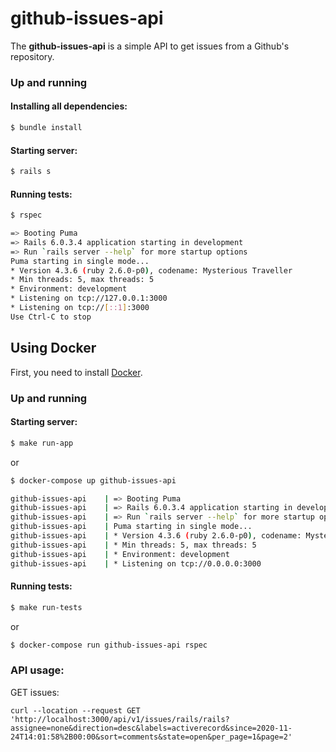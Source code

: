 # github-issues-api

The **github-issues-api** is a simple API to get issues from a Github's repository.

### Up and running

#### Installing all dependencies:
```bash
$ bundle install
```

#### Starting server:
```bash
$ rails s
```

#### Running tests:
```bash
$ rspec
```

```bash
=> Booting Puma
=> Rails 6.0.3.4 application starting in development
=> Run `rails server --help` for more startup options
Puma starting in single mode...
* Version 4.3.6 (ruby 2.6.0-p0), codename: Mysterious Traveller
* Min threads: 5, max threads: 5
* Environment: development
* Listening on tcp://127.0.0.1:3000
* Listening on tcp://[::1]:3000
Use Ctrl-C to stop
```

## Using Docker

First, you need to install [Docker](https://docs.docker.com).

### Up and running

#### Starting server:
```bash
$ make run-app
```

or 

```bash
$ docker-compose up github-issues-api
```

```bash
github-issues-api    | => Booting Puma
github-issues-api    | => Rails 6.0.3.4 application starting in development
github-issues-api    | => Run `rails server --help` for more startup options
github-issues-api    | Puma starting in single mode...
github-issues-api    | * Version 4.3.6 (ruby 2.6.0-p0), codename: Mysterious Traveller
github-issues-api    | * Min threads: 5, max threads: 5
github-issues-api    | * Environment: development
github-issues-api    | * Listening on tcp://0.0.0.0:3000
```

#### Running tests:
```bash
$ make run-tests
```

or

```bash
$ docker-compose run github-issues-api rspec
```

### API usage:

GET issues:

```curl
curl --location --request GET 'http://localhost:3000/api/v1/issues/rails/rails?assignee=none&direction=desc&labels=activerecord&since=2020-11-24T14:01:58%2B00:00&sort=comments&state=open&per_page=1&page=2'
```
